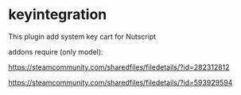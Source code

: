 # keyintegration
This plugin add system key cart for Nutscript

addons require (only model):

https://steamcommunity.com/sharedfiles/filedetails/?id=282312812

https://steamcommunity.com/sharedfiles/filedetails/?id=593929594

